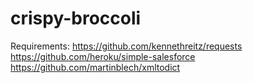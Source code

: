 # crispy-broccoli
Requirements:
https://github.com/kennethreitz/requests
https://github.com/heroku/simple-salesforce
https://github.com/martinblech/xmltodict
